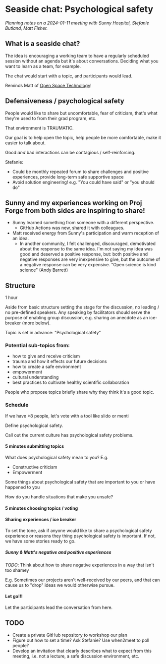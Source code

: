 # Seaside chat: Psychological safety

_Planning notes on a 2024-01-11 meeting with Sunny Hospital, Stefanie Butland, Matt
Fisher._


## What is a seaside chat?

The idea is encouraging a working team to have a regularly scheduled
session without an agenda but it's about conversations. Deciding what you want to learn
as a team, for example.

The chat would start with a topic, and participants would lead.

Reminds Matt of
[Open Space Technology](https://peggyholman.com/papers/articles/good-work-for-2100-colombian-street-kids/)!


## Defensiveness / psychological safety

People would like to share but uncomfortable, fear of criticism, that's what they're
used to from their grad program, etc.

That environment is TRAUMATIC.

Our goal is to help open the topic, help people be more comfortable, make it easier to
talk about.

Good _and_ bad interactions can be contagious / self-reinforcing.

Stefanie:

* Could be monthly repeated forum to share challenges and positive experiences, provide
  long-term safe supportive space
* Avoid solution engineering! e.g. "You could have said" or "you should do"


## Sunny and my experiences working on Proj Forge from both sides are inspiring to share!

* Sunny learned something from someone with a different perspective.
    * GitHub Actions was new, shared it with colleagues.
* Matt received energy from Sunny's participation and warm reception of an idea.
    * In another community, I felt challenged, discouraged, demotivated about the
      response to the same idea. I'm not saying my idea was good and deserved a positive
      response, but: both positive and negative responses are very inexpensive to give,
      but the outcome of a negative response can be very expensive. "Open science is kind
      science" (Andy Barrett)


## Structure

1 hour

Aside from basic structure setting the stage for the discussion, no leading / no
pre-defined speakers. Any speaking by facilitators should serve the purpose of enabling
group discussion, e.g. sharing an anecdote as an ice-breaker (more below).

Topic is set in advance: "Psychological safety"


### Potential sub-topics from:

* how to give and receive criticism
* trauma and how it effects our future decisions
* how to create a safe environment
* empowerment
* cultural understanding
* best practices to cultivate healthy scientific collaboration


People who propose topics briefly share why they think it's a good topic.


### Schedule

If we have >8 people, let's vote with a tool like slido or menti

Define psychological safety.

Call out the current culture has psychological safety problems.


#### 5 minutes submitting topics

What does psychological safety mean to you? E.g.

* Constructive criticism
* Empowerment

Some things about psychological safety that are important to you or have happened to you


How do you handle situations that make you unsafe?


#### 5 minutes choosing topics / voting

#### Sharing experiences / ice breaker

To set the tone, ask if anyone would like to share a psychological safety experience or
reasons they thing psychological safety is important. If not, we have some stories ready
to go.


##### Sunny & Matt's negative and positive experiences

_TODO_: Think about how to share negative experiences in a way that isn't too shamey

E.g. Sometimes our projects aren't well-received by our peers, and that can cause us to
"drop" ideas we would otherwise pursue.


#### Let go!!!

Let the participants lead the conversation from here.


## TODO

* Create a private GitHub repository to workshop our plan
* Figure out how to set a time? Ask Stefanie? Use when2meet to poll people?
* Develop an invitation that clearly describes what to expect from this meeting, i.e.
  not a lecture, a safe discussion environment, etc.
